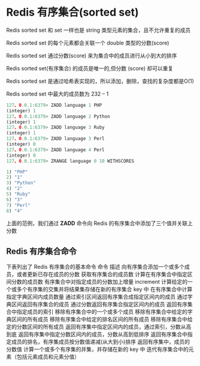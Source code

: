 

# Redis 有序集合(sorted set)

Redis sorted set 和 set 一样也是 string 类型元素的集合，且不允许重复的成员

Redis sorted set 的每个元素都会关联一个 double 类型的分数(score)

Redis sorted set 通过分数(score) 来为集合中的成员进行从小到大的排序

Redis sorted set(有序集合) 的成员是唯一的,但分数 (score) 却可以重复

Redis sorted set 是通过哈希表实现的，所以添加，删除，查找的复杂度都是O(1)

Redis sorted set 中最大的成员数为 232 – 1

```js 
127、0.0.1:6379> ZADD language 1 PHP
(integer) 1
127、0.0.1:6379> ZADD language 2 Python
(integer) 1
127、0.0.1:6379> ZADD language 3 Ruby
(integer) 1
127、0.0.1:6379> ZADD language 3 Perl
(integer) 0
127、0.0.1:6379> ZADD language 4 Perl
(integer) 0
127、0.0.1:6379> ZRANGE language 0 10 WITHSCORES

1) "PHP"
2) "1"
3) "Python"
4) "2"
5) "Ruby"
6) "3"
7) "Perl"
8) "4"
```

上面的范例，我们通过 **ZADD** 命令向 Redis 的有序集合中添加了三个值并关联上分数

## Redis 有序集合命令

下表列出了 Redis 有序集合的基本命令
命令 描述 向有序集合添加一个或多个成员，或者更新已存在成员的分数 获取有序集合的成员数 计算在有序集合中指定区间分数的成员数 有序集合中对指定成员的分数加上增量 increment 计算给定的一个或多个有序集的交集并将结果集存储在新的有序集合 key 中 在有序集合中计算指定字典区间内成员数量 通过索引区间返回有序集合成指定区间内的成员 通过字典区间返回有序集合的成员 通过分数返回有序集合指定区间内的成员 返回有序集合中指定成员的索引 移除有序集合中的一个或多个成员 移除有序集合中给定的字典区间的所有成员 移除有序集合中给定的排名区间的所有成员 移除有序集合中给定的分数区间的所有成员 返回有序集中指定区间内的成员，通过索引，分数从高到底 返回有序集中指定分数区间内的成员，分数从高到低排序 返回有序集合中指定成员的排名，有序集成员按分数值递减(从大到小)排序 返回有序集中，成员的分数值 计算一个或多个有序集的并集，并存储在新的 key 中 迭代有序集合中的元素（包括元素成员和元素分值）

